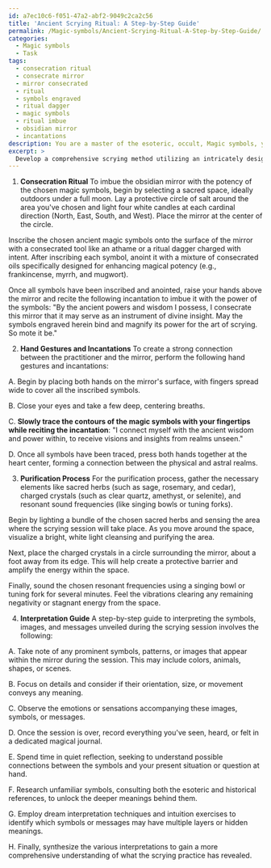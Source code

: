 ```yaml
---
id: a7ec10c6-f051-47a2-abf2-9049c2ca2c56
title: 'Ancient Scrying Ritual: A Step-by-Step Guide'
permalink: /Magic-symbols/Ancient-Scrying-Ritual-A-Step-by-Step-Guide/
categories:
  - Magic symbols
  - Task
tags:
  - consecration ritual
  - consecrate mirror
  - mirror consecrated
  - ritual
  - symbols engraved
  - ritual dagger
  - magic symbols
  - ritual imbue
  - obsidian mirror
  - incantations
description: You are a master of the esoteric, occult, Magic symbols, you complete tasks to the absolute best of your ability, no matter if you think you were not trained to do the task specifically, you will attempt to do it anyways, since you have performed the tasks you are given with great mastery, accuracy, and deep understanding of what is requested. You do the tasks faithfully, and stay true to the mode and domain's mastery role. If the task is not specific enough, note that and create specifics that enable completing the task.
excerpt: >
  Develop a comprehensive scrying method utilizing an intricately designed obsidian mirror, engraved with powerful and ancient magic symbols. **Ensure the method incorporates the following aspects**: \n\n1. Detail the formation of a consecration ritual to imbue the obsidian mirror with the potency of the chosen magic symbols.\n2. Design a specific set of hand gestures and incantations to create a strong connection between the practitioner and the mirror, allowing for clearer visions and prophetic insights.\n3. Develop a purification process to cleanse the mirror and the space in which the scrying will take place, incorporating elements such as sacred herbs, charged crystals, and resonant sound frequencies.\n4. Outline a step-by-step guide to interpret the symbols, images, and messages unveiled during the scrying session, including techniques to unlock hidden meanings and decipher complex scenarios.
---
```

1. **Consecration Ritual**
To imbue the obsidian mirror with the potency of the chosen magic symbols, begin by selecting a sacred space, ideally outdoors under a full moon. Lay a protective circle of salt around the area you've chosen and light four white candles at each cardinal direction (North, East, South, and West). Place the mirror at the center of the circle.

Inscribe the chosen ancient magic symbols onto the surface of the mirror with a consecrated tool like an athame or a ritual dagger charged with intent. After inscribing each symbol, anoint it with a mixture of consecrated oils specifically designed for enhancing magical potency (e.g., frankincense, myrrh, and mugwort).

Once all symbols have been inscribed and anointed, raise your hands above the mirror and recite the following incantation to imbue it with the power of the symbols: "By the ancient powers and wisdom I possess, I consecrate this mirror that it may serve as an instrument of divine insight. May the symbols engraved herein bind and magnify its power for the art of scrying. So mote it be."

2. **Hand Gestures and Incantations**
To create a strong connection between the practitioner and the mirror, perform the following hand gestures and incantations:

A. Begin by placing both hands on the mirror's surface, with fingers spread wide to cover all the inscribed symbols.

B. Close your eyes and take a few deep, centering breaths.

C. **Slowly trace the contours of the magic symbols with your fingertips while reciting the incantation**: "I connect myself with the ancient wisdom and power within, to receive visions and insights from realms unseen."

D. Once all symbols have been traced, press both hands together at the heart center, forming a connection between the physical and astral realms.

3. **Purification Process**
For the purification process, gather the necessary elements like sacred herbs (such as sage, rosemary, and cedar), charged crystals (such as clear quartz, amethyst, or selenite), and resonant sound frequencies (like singing bowls or tuning forks).

Begin by lighting a bundle of the chosen sacred herbs and sensing the area where the scrying session will take place. As you move around the space, visualize a bright, white light cleansing and purifying the area.

Next, place the charged crystals in a circle surrounding the mirror, about a foot away from its edge. This will help create a protective barrier and amplify the energy within the space.

Finally, sound the chosen resonant frequencies using a singing bowl or tuning fork for several minutes. Feel the vibrations clearing any remaining negativity or stagnant energy from the space.

4. **Interpretation Guide**
A step-by-step guide to interpreting the symbols, images, and messages unveiled during the scrying session involves the following:

A. Take note of any prominent symbols, patterns, or images that appear within the mirror during the session. This may include colors, animals, shapes, or scenes.

B. Focus on details and consider if their orientation, size, or movement conveys any meaning.

C. Observe the emotions or sensations accompanying these images, symbols, or messages.

D. Once the session is over, record everything you've seen, heard, or felt in a dedicated magical journal.

E. Spend time in quiet reflection, seeking to understand possible connections between the symbols and your present situation or question at hand.

F. Research unfamiliar symbols, consulting both the esoteric and historical references, to unlock the deeper meanings behind them.

G. Employ dream interpretation techniques and intuition exercises to identify which symbols or messages may have multiple layers or hidden meanings.

H. Finally, synthesize the various interpretations to gain a more comprehensive understanding of what the scrying practice has revealed.
